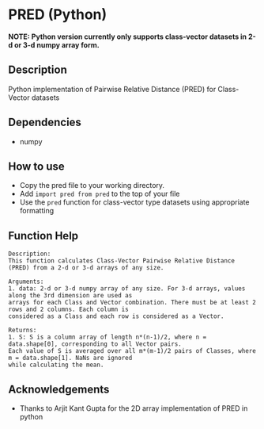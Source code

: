 # PRED (Python)

**NOTE: Python version currently only supports class-vector datasets in 2-d or 3-d numpy array form.**

## Description
Python implementation of Pairwise Relative Distance (PRED) for Class-Vector datasets

## Dependencies
- numpy

## How to use
- Copy the pred file to your working directory.
- Add `import pred from pred` to the top of your file
- Use the `pred` function for class-vector type datasets using appropriate formatting

## Function Help
```
Description:
This function calculates Class-Vector Pairwise Relative Distance (PRED) from a 2-d or 3-d arrays of any size.

Arguments:
1. data: 2-d or 3-d numpy array of any size. For 3-d arrays, values along the 3rd dimension are used as
arrays for each Class and Vector combination. There must be at least 2 rows and 2 columns. Each column is
considered as a Class and each row is considered as a Vector.

Returns:
1. S: S is a column array of length n*(n-1)/2, where n = data.shape[0], corresponding to all Vector pairs.
Each value of S is averaged over all m*(m-1)/2 pairs of Classes, where m = data.shape[1]. NaNs are ignored
while calculating the mean.
```

## Acknowledgements
- Thanks to Arjit Kant Gupta for the 2D array implementation of PRED in python
